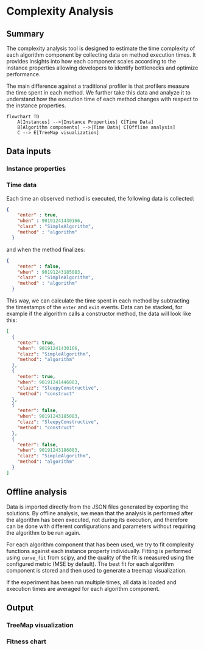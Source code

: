 # Complexity Analysis

## Summary

The complexity analysis tool is designed to estimate the time complexity of each algorithm component
by collecting data on method execution times. It provides insights into how
each component scales according to the instance properties allowing developers to identify bottlenecks and optimize performance.

The main difference against a traditional profiler is that profilers measure the time spent in each method.
We further take this data and analyze it to understand how the execution time of each method changes with respect to the instance properties.

```mermaid
flowchart TD
    A[Instances] -->|Instance Properties| C[Time Data]
    B[Algorithm components] -->|Time Data| C[Offline analysis]
    C --> E[TreeMap visualization]
```

## Data inputs

### Instance properties 

### Time data

Each time an observed method is executed, the following data is collected:
```json
{
    "enter" : true,
    "when" : 90191241430166,
    "clazz" : "SimpleAlgorithm",
    "method" : "algorithm"
  }
```

and when the method finalizes:
```json
{
    "enter" : false,
    "when" : 90191243185083,
    "clazz" : "SimpleAlgorithm",
    "method" : "algorithm"
  }
```

This way, we can calculate the time spent in each method by subtracting the timestamps of the `enter` and `exit` events.
Data can be stacked, for example if the algorithm calls a constructor method, the data will look like this:
```json
[
  {
    "enter": true,
    "when": 90191241430166,
    "clazz": "SimpleAlgorithm",
    "method": "algorithm"
  },
  {
    "enter": true,
    "when": 90191241446083,
    "clazz": "SleepyConstructive",
    "method": "construct"
  },
  {
    "enter": false,
    "when": 90191243185083,
    "clazz": "SleepyConstructive",
    "method": "construct"
  },
  {
    "enter": false,
    "when": 90191243186083,
    "clazz": "SimpleAlgorithm",
    "method": "algorithm"
  }
]
```

## Offline analysis

Data is imported directly from the JSON files generated by exporting the solutions.
By offline analysis, we mean that the analysis is performed after the algorithm has been executed, not during its execution, and therefore can be done with different configurations and parameters without requiring the algorithm to be run again.

For each algorithm component that has been used, we try to fit complexity functions against each instance property individually.
Fitting is performed using `curve_fit` from scipy, and the quality of the fit is measured using the configured metric (MSE by default).
The best fit for each algorithm component is stored and then used to generate a treemap visualization.

If the experiment has been run multiple times, all data is loaded and execution times are averaged for each algorithm component.

## Output


### TreeMap visualization

### Fitness chart